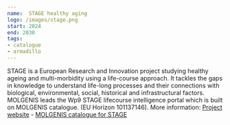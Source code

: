 ```yaml
---
name:  STAGE healthy aging
logo: /images/stage.png 
start: 2024
end: 2030
tags:
- catalogue
- armadillo
---
```

STAGE is a European Research and Innovation project studying healthy ageing and multi-morbidity using a life-course approach. It tackles the gaps in
knowledge to understand life-long processes and their connections with biological, environmental, social, historical and infrastructural factors. MOLGENIS
leads the Wp9 STAGE lifecourse intelligence portal which is built on MOLGENIS catalogue.
(EU Horizon 101137146). More information: [Project website](https://stage-healthyageing.eu/) - [MOLGENIS catalogue for STAGE](https://data-catalogue.molgeniscloud.org/catalogue/catalogue/STAGE)